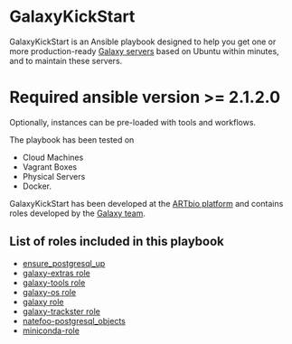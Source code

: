 # GalaxyKickStart

GalaxyKickStart is an Ansible playbook designed to help you get one or more production-ready
 [Galaxy servers](https://usegalaxy.org/) based on Ubuntu within minutes, and to maintain these servers.

# Required ansible version >= 2.1.2.0

Optionally, instances can be pre-loaded with tools and workflows.

The playbook has been tested on 

- Cloud Machines
- Vagrant Boxes
- Physical Servers 
- Docker.

GalaxyKickStart has been developed at the [ARTbio platform](http://artbio.fr) and contains roles developed
by the [Galaxy team](https://github.com/galaxyproject/).

List of roles included in this playbook
------

- [ensure_postgresql_up](https://github.com/ARTbio/ensure_postgresql_up.git)
- [galaxy-extras role](https://github.com/galaxyproject/ansible-galaxy-extras)
- [galaxy-tools role](https://github.com/galaxyproject/ansible-galaxy-tools)
- [galaxy-os role](https://github.com/galaxyproject/ansible-galaxy-os)
- [galaxy role](https://github.com/galaxyproject/ansible-galaxy)
- [galaxy-trackster role](https://github.com/galaxyproject/ansible-trackster)
- [natefoo-postgresql_objects](https://github.com/natefoo/ansible-postgresql-objects)
- [miniconda-role](https://github.com/uchida/ansible-miniconda-role.git)
